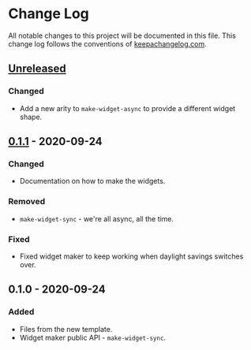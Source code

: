 # Change Log
All notable changes to this project will be documented in this file. This change log follows the conventions of [keepachangelog.com](http://keepachangelog.com/).

## [Unreleased]
### Changed
- Add a new arity to `make-widget-async` to provide a different widget shape.

## [0.1.1] - 2020-09-24
### Changed
- Documentation on how to make the widgets.

### Removed
- `make-widget-sync` - we're all async, all the time.

### Fixed
- Fixed widget maker to keep working when daylight savings switches over.

## 0.1.0 - 2020-09-24
### Added
- Files from the new template.
- Widget maker public API - `make-widget-sync`.

[Unreleased]: https://github.com/your-name/replr/compare/0.1.1...HEAD
[0.1.1]: https://github.com/your-name/replr/compare/0.1.0...0.1.1
